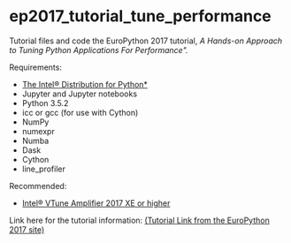 # ep2017_tutorial_tune_performance
Tutorial files and code the EuroPython 2017 tutorial, _A Hands-on Approach to Tuning Python Applications For Performance"._

Requirements:
- [The Intel® Distribution for Python\*](https://software.intel.com/en-us/distribution-for-python)
- Jupyter and Jupyter notebooks
- Python 3.5.2
- icc or gcc (for use with Cython)
- NumPy
- numexpr
- Numba
- Dask
- Cython
- line_profiler

Recommended:
- [Intel® VTune Amplifier 2017 XE or higher](https://software.intel.com/en-us/intel-vtune-amplifier-xe/)

Link here for the tutorial information: [(Tutorial Link from the EuroPython 2017 site)](https://ep2017.europython.eu/conference/talks/a-hands-on-approach-to-tuning-python-applications-for-performance)
